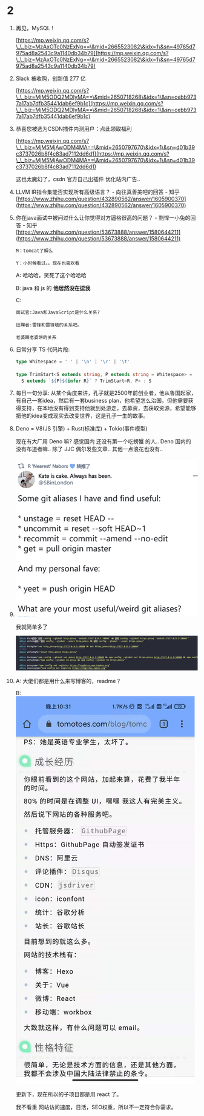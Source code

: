 # 2

1.  再见，MySQL !

    [https://mp.weixin.qq.com/s?\_\_biz=MzAxOTc0NzExNg==\&mid=2665523082\&idx=1\&sn=49765d7975ad8a2543c9a1140db34b79](https://mp.weixin.qq.com/s?\_\_biz=MzAxOTc0NzExNg==\&mid=2665523082\&idx=1\&sn=49765d7975ad8a2543c9a1140db34b79)
2.  Slack 被收购，创新值 277 亿

    [https://mp.weixin.qq.com/s?\_\_biz=MjM5ODQ2MDIyMA==\&mid=2650718268\&idx=1\&sn=cebb9737a17ab7dfb35441dab6ef9b1c](https://mp.weixin.qq.com/s?\_\_biz=MjM5ODQ2MDIyMA==\&mid=2650718268\&idx=1\&sn=cebb9737a17ab7dfb35441dab6ef9b1c)
3.  恭喜您被选为CSDN插件内测用户：点此领取福利

    [https://mp.weixin.qq.com/s?\_\_biz=MjM5MjAwODM4MA==\&mid=2650797670\&idx=1\&sn=d01b39c3737026b8f4c83ad7112dd6d1](https://mp.weixin.qq.com/s?\_\_biz=MjM5MjAwODM4MA==\&mid=2650797670\&idx=1\&sn=d01b39c3737026b8f4c83ad7112dd6d1)

    这也太魔幻了，csdn 官方自己出插件 优化站内广告..
4. LLVM IR指令集能否实现所有高级语言？ - 向往真善美吧的回答 - 知乎 [https://www.zhihu.com/question/432890562/answer/1605900370](https://www.zhihu.com/question/432890562/answer/1605900370)
5.  你在java面试中被问过什么让你觉得对方逼格很高的问题？ - 剽悍一小兔的回答 - 知乎 [https://www.zhihu.com/question/53673888/answer/1580644211](https://www.zhihu.com/question/53673888/answer/1580644211)

    ```
    M：tomcat了解么

    Y：小时候看过。。现在也喜欢看
    ```

    A: 哈哈哈，笑死了这个哈哈哈

    B: java 和 js 的 **他居然没在逗我**

    C:

    ```
    面试官:Java和JavaScript是什么关系?

    应聘者:雷锋和雷锋塔的关系吧。

    老婆跟老婆饼的关系
    ```
6.  日常分享 TS 代码片段:

    ```typescript
    type Whitespace = ' ' | '\n' | '\r' | '\t'

    type TrimStart<S extends string, P extends string = Whitespace> =
      S extends `${P}${infer R}` ? TrimStart<R, P> : S
    ```
7. 每日一句分享: 从某个角度来讲，孔子就是2500年前创业者，他从鲁国起家，有自己一套idea，然后有一套business plan，他希望怎么治国，但他需要获得支持，在本地没有得到支持他就到处游走，去募资，去获取资源，希望能够把他的idea变成现实去改变世界，这是孔子一生的故事。
8.  Deno = V8(JS 引擎) + Rust(标准库) + Tokio(事件模型)

    现在有大厂用 Deno 嘛? 感觉国内 还没有第一个吃螃蟹 的人.. Deno 国内的 没有布道者嘛.. 除了 JJC 偶尔发些文章.. 其他一点浪花也没有..
9.  ![image-20201202194022778](../../../.gitbook/assets/image-20201202194022778.png)

    我就简单多了

    ![image-20201202194044134](../../../.gitbook/assets/image-20201202194044134.png)
10. A: 大佬们都是用什么来写博客的，readme？

    B: ![image-20201203131909783](../../../.gitbook/assets/image-20201203131909783.png)

    更新下，现在所以的子项目都是用 react 了。

    我不看重 网站访问速度，日活，SEO权重，所以不一定符合你需求。
